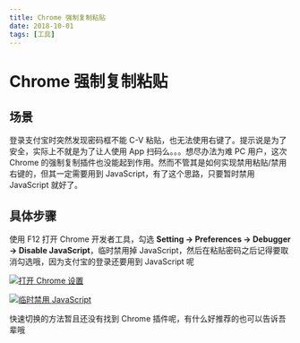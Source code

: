 ```yaml
---
title: Chrome 强制复制粘贴
date: 2018-10-01
tags: [工具]
---
```


# Chrome 强制复制粘贴

## 场景

登录支付宝时突然发现密码框不能 C-V 粘贴，也无法使用右键了。提示说是为了安全，实际上不就是为了让人使用 App 扫码么。。。想尽办法为难 PC 用户，这次 Chrome 的强制复制插件也没能起到作用。然而不管其是如何实现禁用粘贴/禁用右键的，但其一定需要用到 JavaScript，有了这个思路，只要暂时禁用 JavaScript 就好了。

## 具体步骤

使用 F12 打开 Chrome 开发者工具，勾选 **Setting -> Preferences -> Debugger -> Disable JavaScript**，临时禁用掉 JavaScript，然后在粘贴密码之后记得要取消勾选哦，因为支付宝的登录还要用到 JavaScript 呢

[![打开 Chrome 设置](https://raw.githubusercontent.com/rxliuli/img-bed/master/2018/10/01/Snipaste_2018-10-01_00-00-42.png)](https://raw.githubusercontent.com/rxliuli/img-bed/master/2018/10/01/Snipaste_2018-10-01_00-00-42.png)

[![临时禁用 JavaScript](https://raw.githubusercontent.com/rxliuli/img-bed/master/2018/10/01/Snipaste_2018-10-01_00-01-48.png)](https://raw.githubusercontent.com/rxliuli/img-bed/master/2018/10/01/Snipaste_2018-10-01_00-01-48.png)

快速切换的方法暂且还没有找到 Chrome 插件呢，有什么好推荐的也可以告诉吾辈哦
